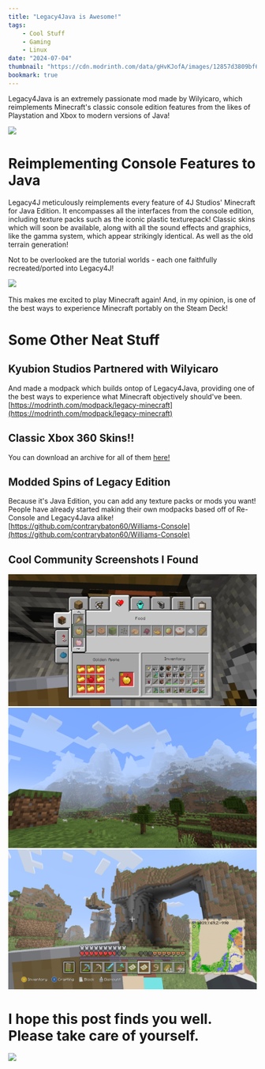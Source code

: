 ```yaml
---
title: "Legacy4Java is Awesome!"
tags:
    - Cool Stuff
    - Gaming
    - Linux
date: "2024-07-04"
thumbnail: "https://cdn.modrinth.com/data/gHvKJofA/images/12857d3809bf6d52e5c42926ce40af3ec82d826c.png"
bookmark: true
---
```


Legacy4Java is an extremely passionate mod made by Wilyicaro, which reimplements Minecraft's classic console edition features from the likes of Playstation and Xbox to modern versions of Java!

![](https://www.youtube.com/watch?v=tjbNFWbbWxU)

# Reimplementing Console Features to Java
Legacy4J meticulously reimplements every feature of 4J Studios' Minecraft for Java Edition. It encompasses all the interfaces from the console edition, including texture packs such as the iconic plastic texturepack! Classic skins which will soon be available, along with all the sound effects and graphics, like the gamma system, which appear strikingly identical. As well as the old terrain generation!

Not to be overlooked are the tutorial worlds - each one faithfully recreated/ported into Legacy4J!

![](https://cdn.modrinth.com/data/gHvKJofA/images/687118a2266f06989b2966da9a7c0e2f269fe7e4.png)

This makes me excited to play Minecraft again! And, in my opinion, is one of the best ways to experience Minecraft portably on the Steam Deck!

# Some Other Neat Stuff
## Kyubion Studios Partnered with Wilyicaro
And made a modpack which builds ontop of Legacy4Java, providing one of the best ways to experience what Minecraft objectively should've been.
[https://modrinth.com/modpack/legacy-minecraft](https://modrinth.com/modpack/legacy-minecraft)

## Classic Xbox 360 Skins!!
You can download an archive for all of them [here!](https://cloud.disroot.org/s/gaczXMeGnT2ydqN)

## Modded Spins of Legacy Edition
Because it's Java Edition, you can add any texture packs or mods you want! People have already started making their own modpacks based off of Re-Console and Legacy4Java alike!
[https://github.com/contrarybaton60/Williams-Console](https://github.com/contrarybaton60/Williams-Console)
## Cool Community Screenshots I Found
![](/assets/img/thumbnail/2024-07-03_20-28-1.png)
![](/assets/img/thumbnail/2024-06-14_22.29.31.png)
![](/assets/img/thumbnail/2024-06-23_23.02.06.png)






# I hope this post finds you well. Please take care of yourself.

![](https://cdn.discordapp.com/attachments/1064006615889612861/1242119597919043714/20221121_115950-1.png?ex=6688a9c5&is=66875845&hm=2507f615150126fa1b7bd34b6cc9354f3a7231854b4ee413d1d871e7f0e68bc1&)
